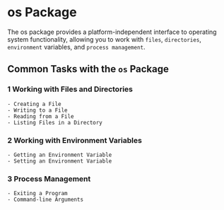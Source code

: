 # os Package

The os package provides a platform-independent interface to operating system functionality, allowing you to work with `files`, `directories`, `environment` variables, and `process management`.

## Common Tasks with the `os` Package

### 1 Working with Files and Directories

    - Creating a File
    - Writing to a File
    - Reading from a File
    - Listing Files in a Directory

### 2 Working with Environment Variables

    - Getting an Environment Variable
    - Setting an Environment Variable

### 3 Process Management

    - Exiting a Program
    - Command-line Arguments
